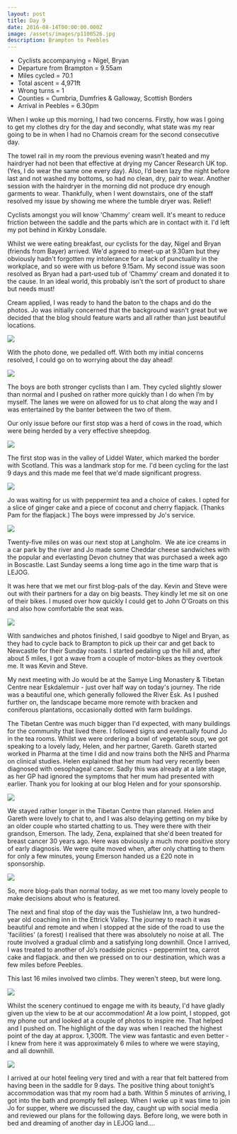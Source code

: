 ```yaml
---
layout: post
title: Day 9
date: 2016-08-14T00:00:00.000Z
image: /assets/images/p1100526.jpg
description: Brampton to Peebles
---
```



* Cyclists accompanying = Nigel, Bryan
* Departure from Brampton = 9.55am
* Miles cycled = 70.1
* Total ascent = 4,971ft&nbsp;
* Wrong turns = 1&nbsp;
* Counties = Cumbria, Dumfries & Galloway, Scottish Borders
* Arrival in Peebles = ‪6.30pm


When I woke up this morning, I had two concerns. Firstly, how was I going to get my clothes dry for the day and secondly, what state was my rear going to be in when I had no Chamois cream for the second consecutive day.&nbsp;

The towel rail in my room the previous evening wasn’t heated and my hairdryer had not been that effective at drying my Cancer Research UK top. (Yes, I do wear the same one every day). Also, I’d been lazy the night before last and not washed my bottoms, so had no clean, dry, pair to wear. Another session with the hairdryer in the morning did not produce dry enough garments to wear. Thankfully, when I went downstairs, one of the staff resolved my issue by showing me where the tumble dryer was. Relief!&nbsp;

Cyclists amongst you will know 'Chammy' cream well. It's meant to reduce friction between the saddle and the parts which are in contact with it. I'd left my pot behind in Kirkby Lonsdale. &nbsp;

Whilst we were eating breakfast, our cyclists for the day, Nigel and Bryan (friends from Bayer) arrived. We'd agreed to meet-up at 9.30am but they obviously hadn't forgotten my intolerance for a lack of punctuality in the workplace, and so were with us before 9.15am. My second issue was soon resolved as Bryan had a part-used tub of ‘Chammy’ cream and donated it to the cause. In an ideal world, this probably isn't the sort of product to share but needs must!&nbsp;

Cream applied, I was ready to hand the baton to the chaps and do the photos. Jo was initially concerned that the background wasn't great but we decided that the blog should feature warts and all rather than just beautiful locations.&nbsp;

![](/uploads/versions/p1100500---x----960-1280x---.jpg)

With the photo done, we pedalled off. With both my initial concerns resolved, I could go on to worrying about the day ahead!

![](/uploads/versions/p1100505---x----960-1280x---.jpg)

The boys are both stronger cyclists than I am. They cycled slightly slower than normal and I pushed on rather more quickly than I do when I’m by myself. The lanes we were on allowed for us to chat along the way and I was entertained by the banter between the two of them.&nbsp;

Our only issue before our first stop was a herd of cows in the road, which were being herded by a very effective sheepdog.&nbsp;

![](/uploads/versions/p1100512---x----1280-960x---.jpg)

The first stop was in the valley of Liddel Water, which marked the border with Scotland. This was a landmark stop for me. I'd been cycling for the last 9 days and this made me feel that we'd made significant progress.&nbsp;

![](/uploads/versions/p1100525---x----960-1280x---.jpg)

Jo was waiting for us with peppermint tea and a choice of cakes. I opted for a slice of ginger cake and a piece of coconut and cherry flapjack. (Thanks Pam for the flapjack.) The boys were impressed by Jo's service.&nbsp;

![](/uploads/versions/p1100529---x----960-1280x---.jpg)

Twenty-five miles on was our next stop at Langholm. &nbsp;We ate ice creams in a car park by the river and Jo made some Cheddar cheese sandwiches with the popular and everlasting Devon chutney that was purchased a week ago in Boscastle. Last Sunday seems a long time ago in the time warp that is LEJOG.&nbsp;

It was here that we met our first blog-pals of the day. Kevin and Steve were out with their partners for a day on big beasts. They kindly let me sit on one of their bikes. I mused over how quickly I could get to John O'Groats on this and also how comfortable the seat was.&nbsp;

![](/uploads/versions/p1100533---x----960-1280x---.jpg)

With sandwiches and photos finished, I said goodbye to Nigel and Bryan, as they had to cycle back to Brampton to pick up their car and get back to Newcastle for their Sunday roasts. I started pedaling up the hill and, after about 5 miles, I got a wave from a couple of motor-bikes as they overtook me. It was Kevin and Steve.&nbsp;

My next meeting with Jo would be at the Samye Ling Monastery & Tibetan Centre near Eskdalemuir - just over half way on today's journey. The ride was a beautiful one, which generally followed the River Esk. As I pushed further on, the landscape became more remote with bracken and coniferous plantations, occasionally dotted with farm buildings.&nbsp;

The Tibetan Centre was much bigger than I'd expected, with many buildings for the community that lived there. I followed signs and eventually found Jo in the tea rooms. Whilst we were ordering a bowl of vegetable soup, we got speaking to a lovely lady, Helen, and her partner, Gareth. Gareth started worked in Pharma at the time I did and now trains both the NHS and Pharma on clinical studies. Helen explained that her mum had very recently been diagnosed with oesophageal cancer. Sadly this was already at a late stage, as her GP had ignored the symptoms that her mum had presented with earlier. Thank you for looking at our blog Helen and for your sponsorship.&nbsp;

![](/uploads/versions/p1100549---x----1280-960x---.jpg)

We stayed rather longer in the Tibetan Centre than planned. Helen and Gareth were lovely to chat to, and I was also delaying getting on my bike by an older couple who started chatting to us. They were there with their grandson, Emerson. The lady, Zena, explained that she'd been treated for breast cancer 30 years ago. Here was obviously a much more positive story of early diagnosis. We were quite moved when, after only chatting to them for only a few minutes, young Emerson handed us a &pound;20 note in sponsorship.

![](/uploads/versions/p1100551---x----1280-960x---.jpg)

So, more blog-pals than normal today, as we met too many lovely people to make decisions about who is featured.&nbsp;

The next and final stop of the day was the Tushielaw Inn, a two hundred-year old coaching inn in the Ettrick Valley. The journey to reach it was beautiful and remote and when I stopped at the side of the road to use the 'facilities' (a forest) I realised that there was absolutely no noise at all. The route involved a gradual climb and a satisfying long downhill. Once I arrived, I was treated to another of Jo’s roadside picnics - peppermint tea, carrot cake and flapjack. and then we pressed on to our destination, which was a few miles before Peebles.&nbsp;

This last 16 miles involved two climbs. They weren't steep, but were long.

![](/uploads/versions/p1100572---x----960-1280x---.jpg)

Whilst the scenery continued to engage me with its beauty, I'd have gladly given up the view to be at our accommodation! At a low point, I stopped, got my phone out and looked at a couple of photos to inspire me. That helped and I pushed on. The highlight of the day was when I reached the highest point of the day at approx. 1,300ft. The view was fantastic and even better - I knew from here it was approximately 6 miles to where we were staying, and all downhill.&nbsp;

![](/uploads/versions/img-3709---x----1280-960x---.jpg)

I arrived at our hotel feeling very tired and with a rear that felt battered from having been in the saddle for 9 days. The positive thing about tonight’s accommodation was that my room had a bath. Within 5 minutes of arriving, I got into the bath and promptly fell asleep. When I woke up it was time to join Jo for supper, where we discussed the day, caught up with social media and reviewed our plans for the following days. Before long, we were both in bed and dreaming of another day in LEJOG land….
